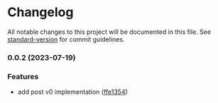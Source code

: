 # Changelog

All notable changes to this project will be documented in this file. See [standard-version](https://github.com/conventional-changelog/standard-version) for commit guidelines.

### 0.0.2 (2023-07-19)


### Features

* add post v0 implementation ([ffe1354](https://github.com/GalvinGao/sklandplus/commit/ffe1354919788849747b74f466ff495db01c7829))
